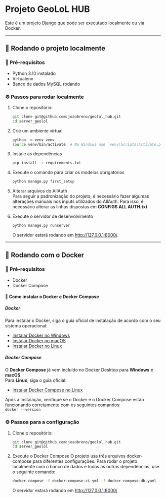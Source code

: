 # Projeto GeoLoL HUB

Este é um projeto Django que pode ser executado localmente ou via Docker.

---

## 🚀 Rodando o projeto localmente

### 📌 Pré-requisitos
- Python 3.10 instalado
- Virtualenv
- Banco de dados MySQL rodando

### ⚙️ Passos para rodar localmente

1. Clone o repositório:  
   ```bash
   git clone git@github.com:joaobreno/geolol_hub.git
   cd server_geolol
   ```

2. Crie um ambiente virtual
    ```bash
    python -m venv venv
    source venv/bin/activate  # No Windows use `venv\Scripts\Activate.ps1`
    ```

3. Instale as dependências
    ```bash
    pip install -r requirements.txt
    ```

4. Execute o comando para criar os modelos obrigatórios
    ```bash
    python manage.py first_setup
    ```
5. Alterar arquivos do AllAuth
    <br>Para seguir a padronização do projeto, é necessário fazer algumas alterações manuais nos inputs utilizados do AllAuth. Para isso, é necessário alterar as linhas dispostas em **CONFIGS ALL AUTH.txt**

5. Execute o servidor de desenvolvimento
    ```bash
    python manage.py runserver
    ```
    O servidor estará rodando em http://127.0.0.1:8000/.

---

## 🚀 Rodando com o Docker

### 📌 Pré-requisitos
- Docker
- Docker Compose

#### 🐳 Como instalar o Docker e Docker Compose

##### Docker  
Para instalar o Docker, siga o guia oficial de instalação de acordo com o seu sistema operacional:

- [Instalar Docker no Windows](https://docs.docker.com/desktop/install/windows/)
- [Instalar Docker no macOS](https://docs.docker.com/desktop/install/mac/)
- [Instalar Docker no Linux](https://docs.docker.com/engine/install/)

##### Docker Compose  
O **Docker Compose** já vem incluído no Docker Desktop para **Windows** e **macOS**.  
Para **Linux**, siga o guia oficial:

- [Instalar Docker Compose no Linux](https://docs.docker.com/compose/install/linux/)

Após a instalação, verifique se o Docker e o Docker Compose estão funcionando corretamente com os seguintes comandos:<br>
    ```
    docker --version
    ```

### ⚙️ Passos para a configuração
1. Clone o repositório:  
   ```bash
   git clone git@github.com:joaobreno/geolol_hub.git
   cd server_geolol
   ```

2. Execute o Docker Compose
    O projeto usa três arquivos docker-compose para diferentes configurações. Para rodar o projeto localmente com o banco de dados e todas as outras dependências, use o seguinte comando:
    ```bash
    docker-compose -f docker-compose-ci.yml -f docker-compose-db.yaml -f .\docker-compose.yml up --build
    ```
    O servidor estará rodando em http://127.0.0.1:8000/